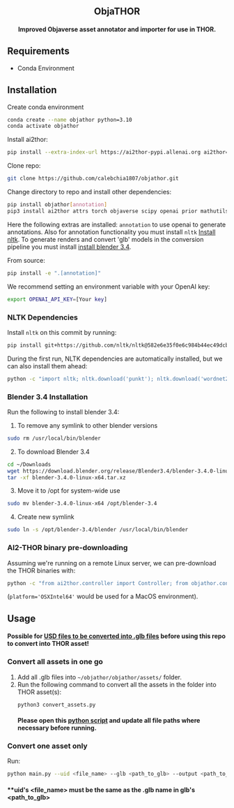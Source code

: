 <h2 align="center">
  ObjaTHOR<br>
</h2>

<h4 align="center">
    Improved Objaverse asset annotator and importer for use in THOR.
</h4>

## Requirements
- Conda Environment

## Installation
Create conda environment
```bash
conda create --name objathor python=3.10
conda activate objathor
```

Install ai2thor:
```bash
pip install --extra-index-url https://ai2thor-pypi.allenai.org ai2thor==0+455cf72a1c8e0759a452422f2128fbc93a3cb06b
```
Clone repo:
```bash
git clone https://github.com/calebchia1807/objathor.git
```

Change directory to repo and install other dependencies:
```bash
pip install objathor[annotation]
pip3 install ai2thor attrs torch objaverse scipy openai prior mathutils
```

Here the following extras are installed: `annotation` to use openai to generate annotations. Also for annotation functionality you must install `nltk` [Install nltk](#nltk-dependencies). To generate renders and convert 'glb' models in the conversion pipeline you must install [install blender 3.4](#blender-34-installation).

From source:
```bash
pip install -e ".[annotation]"
```

We recommend setting an environment variable with your OpenAI key:
```bash
export OPENAI_API_KEY=[Your key]
```

### NLTK Dependencies
Install `nltk` on this commit by running:
```bash
pip install git+https://github.com/nltk/nltk@582e6e35f0e6c984b44ec49dcb8846d9c011d0a8
```

During the first run, NLTK dependencies are automatically installed, but we can also install them ahead:
```bash
python -c "import nltk; nltk.download('punkt'); nltk.download('wordnet2022'); nltk.download('brown'); nltk.download('averaged_perceptron_tagger')"
```

### Blender 3.4 Installation
Run the following to install blender 3.4:
1. To remove any symlink to other blender versions
```bash
sudo rm /usr/local/bin/blender
```
2. To download Blender 3.4
```bash
cd ~/Downloads
wget https://download.blender.org/release/Blender3.4/blender-3.4.0-linux-x64.tar.xz
tar -xf blender-3.4.0-linux-x64.tar.xz
```
3. Move it to /opt for system-wide use
```bash
sudo mv blender-3.4.0-linux-x64 /opt/blender-3.4
```
4. Create new symlink
``` bash
sudo ln -s /opt/blender-3.4/blender /usr/local/bin/blender
```

### AI2-THOR binary pre-downloading
Assuming we're running on a remote Linux server, we can pre-download the THOR binaries with:
```bash
python -c "from ai2thor.controller import Controller; from objathor.constants import THOR_COMMIT_ID; c=Controller(download_only=True, platform='CloudRendering', commit_id=THOR_COMMIT_ID)"
```
(`platform='OSXIntel64'` would be used for a MacOS environment).

## Usage
#### Possible for [USD files to be converted into .glb files](https://github.com/calebchia1807/USD-Fileformat-plugins) before using this repo to convert into THOR asset!

### Convert all assets in one go
1. Add all .glb files into ```~/objathor/objathor/assets/``` folder.
2. Run the following command to convert all the assets in the folder into THOR asset(s):
   ```bash
   python3 convert_assets.py
   ```
   #### Please open this [python script](/objathor/assets/convert_assets.py) and update all file paths where necessary before running.

### Convert one asset only
Run:
```bash
python main.py --uid <file_name> --glb <path_to_glb> --output <path_to_output> --blender_installation_path <blender_installation_path>
```
#### **uid's <file_name> must be the same as the .glb name in glb's <path_to_glb>
